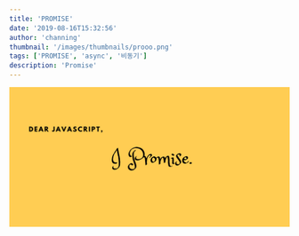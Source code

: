 ```yaml
---
title: 'PROMISE'
date: '2019-08-16T15:32:56'
author: 'channing'
thumbnail: '/images/thumbnails/prooo.png'
tags: ['PROMISE', 'async', '비동기']
description: 'Promise'
---
```


![a](./prooo.png)
